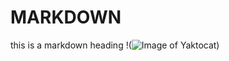 # <h1> MARKDOWN </h1>
this is a markdown heading
!(![Image of Yaktocat](https://octodex.github.com/images/yaktocat.png))
